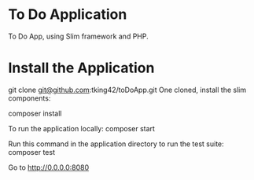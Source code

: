 # To Do Application

To Do App, using Slim framework and PHP.

# Install the Application

git clone git@github.com:tking42/toDoApp.git
One cloned, install the slim components:

composer install

To run the application locally:
composer start

Run this command in the application directory to run the test suite:
composer test

Go to http://0.0.0.0:8080
